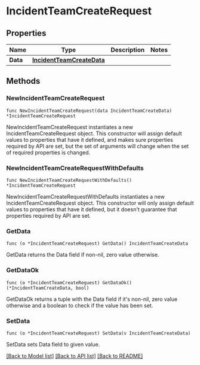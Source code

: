 # IncidentTeamCreateRequest

## Properties

| Name     | Type                                                    | Description | Notes |
| -------- | ------------------------------------------------------- | ----------- | ----- |
| **Data** | [**IncidentTeamCreateData**](IncidentTeamCreateData.md) |             |

## Methods

### NewIncidentTeamCreateRequest

`func NewIncidentTeamCreateRequest(data IncidentTeamCreateData) *IncidentTeamCreateRequest`

NewIncidentTeamCreateRequest instantiates a new IncidentTeamCreateRequest object.
This constructor will assign default values to properties that have it defined,
and makes sure properties required by API are set, but the set of arguments
will change when the set of required properties is changed.

### NewIncidentTeamCreateRequestWithDefaults

`func NewIncidentTeamCreateRequestWithDefaults() *IncidentTeamCreateRequest`

NewIncidentTeamCreateRequestWithDefaults instantiates a new IncidentTeamCreateRequest object.
This constructor will only assign default values to properties that have it defined,
but it doesn't guarantee that properties required by API are set.

### GetData

`func (o *IncidentTeamCreateRequest) GetData() IncidentTeamCreateData`

GetData returns the Data field if non-nil, zero value otherwise.

### GetDataOk

`func (o *IncidentTeamCreateRequest) GetDataOk() (*IncidentTeamCreateData, bool)`

GetDataOk returns a tuple with the Data field if it's non-nil, zero value otherwise
and a boolean to check if the value has been set.

### SetData

`func (o *IncidentTeamCreateRequest) SetData(v IncidentTeamCreateData)`

SetData sets Data field to given value.

[[Back to Model list]](../README.md#documentation-for-models) [[Back to API list]](../README.md#documentation-for-api-endpoints) [[Back to README]](../README.md)
